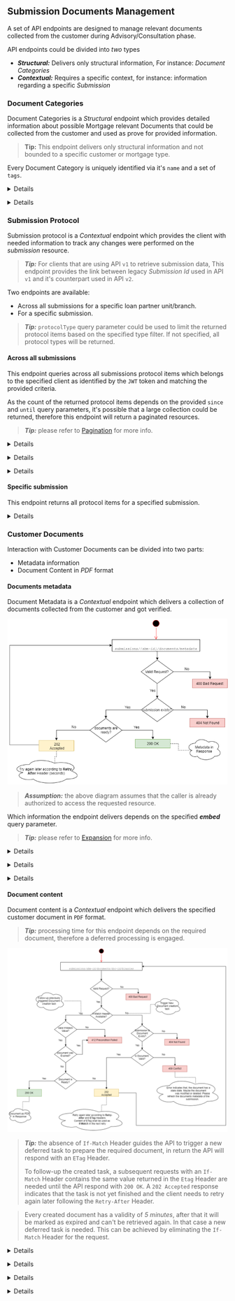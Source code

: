 ## Submission Documents Management
A set of API endpoints are designed to manage relevant documents collected from the customer during Advisory/Consultation phase.<p> 
API endpoints could be divided into *two* types
- **_Structural:_** Delivers only structural information, For instance: *Document Categories*
- **_Contextual:_** Requires a specific context, for instance: information regarding a specific *Submission*

### Document Categories
Document Categories is a *Structural* endpoint which provides detailed information about possible Mortgage relevant Documents 
that could be collected from the customer and used as prove for provided information.
> **Tip:** This endpoint delivers only structural information and not bounded to a specific customer or mortgage type.
 
Every Document Category is uniquely identified via it's `name` and a set of `tags`.

**<details>
    <summary>Request</summary>**

```groovy
curl -X GET "https://some-domain/submission/v2/documents/categories" -H "accept: application/json"
```
</details>

**<details>
    <summary>Sample Response</summary>**

```json
{
  "data": [
    {
      "category": {
        "name": "KONTOAUSZUG",
        "tags": [
          {
            "name": "MIETE"
          },
          {
            "name": "MIETAUSGANG"
          }
        ]
      },
      "title": "Konto-/Depotauszug Eigenkapital"
    }
  ]
}
```
</details>

### Submission Protocol
Submission protocol is a *Contextual* endpoint which provides the client with needed information to track any changes were performed on the *submission* resource.   

> **_Tip:_** For clients that are using API `v1` to retrieve submission data, This endpoint provides the link between legacy *Submission Id* used in API `v1` and it's counterpart used in API `v2`. 

Two endpoints are available: 
- Across all submissions for a specific loan partner unit/branch.
- For a specific submission.

> **_Tip:_** `protocolType` query parameter could be used to limit the returned protocol items based on the specified type filter. If not specified, all protocol types will be returned. 

#### Across all submissions
This endpoint queries across all submissions protocol items which belongs to the specified client as identified by the `JWT` token and matching the provided criteria.

As the count of the returned protocol items depends on the provided `since` and `until` query parameters, it's possible that a large collection could be returned, therefore this endpoint will return a paginated resources.<p>
 > **_Tip:_** please refer to [Pagination](#Pagination) for more info.
 
**<details>
    <summary>Request - Minimal</summary>**
```groovy
curl -X GET "https://api-test.interhyp.de/submission/v2/submissions/protocol?since=2019-12-29T10%3A22%3A50Z" -H "accept: application/json"
```
</details>

**<details>
    <summary>Request - All optional query parameters</summary>**
```groovy
curl -X GET "https://api-test.interhyp.de/submission/v2/submissions/protocol?since=2019-12-29T10%3A22%3A50Z&until=2019-12-29T10%3A22%3A50Z&protocolType=new_submission&limit=15" -H "accept: application/json"
```
</details>

**<details>
    <summary>Response</summary>**
```json
{
  "data": [
    {
      "submission": {
        "href": "http://some-domain/some/link/to/somewhere",
        "id": "string"
      },
      "protocol": {
        "href": "http://some-domain/some/link/to/somewhere",
        "embedded": {
          "protocol": [
            {
              "type": "string",
              "id": "string",
              "createdAt": "2019-11-29T18:24:49.777Z",
              "author": "string"
            }
          ]
        }
      }
    }
  ],
  "paging": "_comment: here goes the pagination info ..."
}
```
</details>

#### Specific submission
This endpoint returns all protocol items for a specified submission. 

**<details>
    <summary>Request</summary>**
```groovy
curl -X GET "https://some-domain/submission/v2/submissions/{sbm-id}/protocol?protocolType=new_submission" -H "accept: application/json"
```
</details>

### Customer Documents
Interaction with Customer Documents can be divided into two parts:
- Metadata information
- Document Content in *PDF* format

#### Documents metadata
Document Metadata is a *Contextual* endpoint which delivers a collection of documents collected from the customer and got verified.<p> 
![Submission Documents Metadata](docs/sbm-docs-metadata.png "Submission Documents Metadata")  
> **_Assumption:_** the above diagram assumes that the caller is already authorized to access the requested resource. 

Which information the endpoint delivers depends on the specified **_embed_** query parameter. 
> **_Tip:_** please refer to [Expansion](#Expansion) for more info.

**<details>
    <summary>Request</summary>**

```groovy
curl -X GET "https://some-domain/submission/v2/submissions/{id}/documents/metadata" -H "accept: application/json"
```
</details>

**<details>
    <summary>Request [embed set to true]</summary>**

```groovy
curl -X GET "https://some-domain/submission/v2/submissions/{id}/documents/metadata?embded=true" -H "accept: application/json"
```
</details>

**<details>
    <summary>Response [embed set to true]</summary>**

For more details regarding response structure, please refer to the *API* specification. 
```
200 OK
{
  "data": [
    {
      "id": "document-id",
      "content": {
        "href": "https://some-domain/v2/submissions/{id}/documents/{document-id}/binaries"
      },
      "category": {
        "name": "KAUFVERTRAG",
        "tags": [
          {
            "name": "ENTWURF"
          }
        ]
      },
      "reference": "An awesome straße 1, 80807 München",
      "validity": {
        "value": "01-09",
        "resolution": "MONTH"
      }
    }
  ]
}
```
```
202 Accepted
Response Headers
- Retry-After: 5 
```
</details>

#### Document content
Document content is a *Contextual* endpoint which delivers the specified customer document in `PDF` format.
> **_Tip:_** processing time for this endpoint depends on the required document, therefore a deferred processing is engaged.

 ![Submission Document Content](docs/sbm-doc-binaries.png "Submission Document Content")
 
 > **_Tip:_** the absence of `If-Match` Header guides the API to trigger a new deferred task to prepare the required document, in return the API will respond with an `ETag` Header.<p>
 To follow-up the created task, a subsequent requests with an `If-Match` Header contains the same value returned in the `Etag` Header are needed until the API respond with `200 OK`. 
 A `202 Accepted` response indicates that the task is not yet finished and the client needs to retry again later following the `Retry-After` Header.
 
> Every created document has a validity of *5 minutes*, after that it will be marked as expired and can't be retrieved again. In that case a new deferred task is needed. This can be achieved by eliminating the `If-Match` Header for the request. 
  
**<details>
     <summary>Request</summary>**
 ```groovy
curl -X GET "https://some-domain/submission/v2/submissions/{sbm-id}/documents/{doc-id}/binaries" -H "accept: application/pdf"
```  
</details>

**<details>
     <summary>Response 202</summary>**
 ```
202 Accepted
Response Headers
- ETag: <unique-identifier>
- Retry-After: 5
```  
</details>

 **<details>
     <summary>Request with If-Match</summary>**
 ```groovy
curl -X GET "https://some-domain/submission/v2/submissions/{sbm-id}/documents/{doc-id}/binaries" -H "If-Match: <eTag-value>" -H "accept: application/pdf"
```  
</details>

**<details>
     <summary>Response 200</summary>**
 ```
200 OK
```  
</details>
